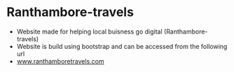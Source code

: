 # Ranthambore-travels
- Website made for helping local buisness go digital (Ranthambore-travels)
- Website is build using bootstrap and can be accessed from the following url
- www.ranthamboretravels.com
